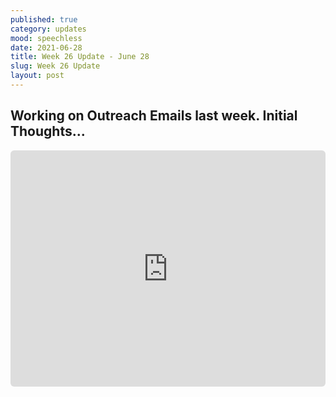 ```yaml
---
published: true
category: updates
mood: speechless
date: 2021-06-28
title: Week 26 Update - June 28
slug: Week 26 Update
layout: post
---
```


## Working on Outreach Emails last week.  Initial Thoughts...

<div style="position:relative;height:0;width:100%;padding-bottom:75.1188589540412%"><iframe src="https://app.sendspark.com/embed/10gsnhg7oaork630i22xhvdw7xho3ogb" frameBorder="0" style="position:absolute;width:100%;height:100%;border-radius:6px;left:0;top:0" allowfullscreen=""></iframe></div>

<!--more-->

    
